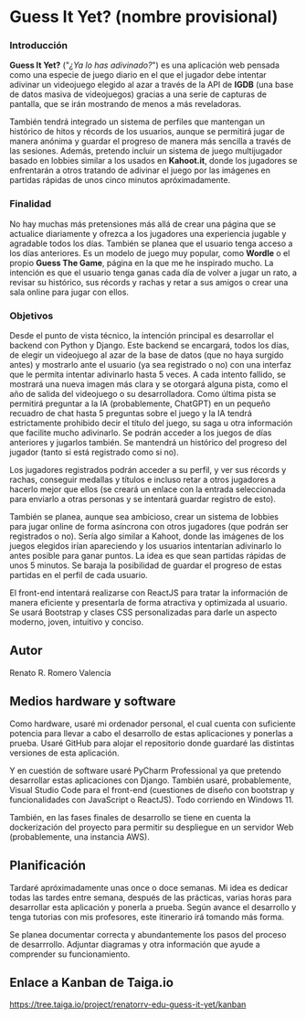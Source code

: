 # Guess It Yet? (nombre provisional)

### Introducción

**Guess It Yet?** ("*¿Ya lo has adivinado?*") es una aplicación web pensada como una especie de juego diario en el que el jugador debe intentar adivinar un videojuego elegido al azar a través de la API de **IGDB** (una base de datos masiva de videojuegos) gracias a una serie de capturas de pantalla, que se irán mostrando de menos a más reveladoras. 

También tendrá integrado un sistema de perfiles que mantengan un histórico de hitos y récords de los usuarios, aunque se permitirá jugar de manera anónima y guardar el progreso de manera más sencilla a través de las sesiones. Además, pretendo incluir un sistema de juego multijugador basado en lobbies similar a los usados en **Kahoot.it**, donde los jugadores se enfrentarán a otros tratando de adivinar el juego por las imágenes en partidas rápidas de unos cinco minutos apróximadamente.

### Finalidad

No hay muchas más pretensiones más allá de crear una página que se actualice diariamente y ofrezca a los jugadores una experiencia jugable y agradable todos los días. También se planea que el usuario tenga acceso a los días anteriores. Es un modelo de juego muy popular, como **Wordle** o el propio **Guess The Game**, página en la que me he inspirado mucho. La intención es que el usuario tenga ganas cada día de volver a jugar un rato, a revisar su histórico, sus récords y rachas y retar a sus amigos o crear una sala online para jugar con ellos.

### Objetivos

Desde el punto de vista técnico, la intención principal es desarrollar el backend con Python y Django. Este backend se encargará, todos los días, de elegir un videojuego al azar de la base de datos (que no haya surgido antes) y mostrarlo ante el usuario (ya sea registrado o no) con una interfaz que le permita intentar adivinarlo hasta 5 veces. A cada intento fallido, se mostrará una nueva imagen más clara y se otorgará alguna pista, como el año de salida del videojuego o su desarrolladora. Como última pista se permitirá preguntar a la IA (probablemente, ChatGPT) en un pequeño recuadro de chat hasta 5 preguntas sobre el juego y la IA tendrá estrictamente prohibido decir el título del juego, su saga u otra información que facilite mucho adivinarlo. Se podrán acceder a los juegos de días anteriores y jugarlos también. Se mantendrá un histórico del progreso del jugador (tanto si está registrado como si no).

Los jugadores registrados podrán acceder a su perfil, y ver sus récords y rachas, conseguir medallas y títulos e incluso retar a otros jugadores a hacerlo mejor que ellos (se creará un enlace con la entrada seleccionada para enviarlo a otras personas y se intentará guardar registro de esto).

También se planea, aunque sea ambicioso, crear un sistema de lobbies para jugar online de forma asíncrona con otros jugadores (que podrán ser registrados o no). Sería algo similar a Kahoot, donde las imágenes de los juegos elegidos irían apareciendo y los usuarios intentarían adivinarlo lo antes posible para ganar puntos. La idea es que sean partidas rápidas de unos 5 minutos. Se baraja la posibilidad de guardar el progreso de estas partidas en el perfil de cada usuario.

El front-end intentará realizarse con ReactJS para tratar la información de manera eficiente y presentarla de forma atractiva y optimizada al usuario. Se usará Bootstrap y clases CSS personalizadas para darle un aspecto moderno, joven, intuitivo y conciso.

## Autor

Renato R. Romero Valencia

## Medios hardware y software

Como hardware, usaré mi ordenador personal, el cual cuenta con suficiente potencia para llevar a cabo el desarrollo de estas aplicaciones y ponerlas a prueba. Usaré GitHub para alojar el repositorio donde guardaré las distintas versiones de esta aplicación.

Y en cuestión de software usaré PyCharm Professional ya que pretendo desarrollar estas aplicaciones con Django. También usaré, probablemente, Visual Studio Code para el front-end (cuestiones de diseño con bootstrap y funcionalidades con JavaScript o ReactJS). Todo corriendo en Windows 11.

También, en las fases finales de desarrollo se tiene en cuenta la dockerización del proyecto para permitir su despliegue en un servidor Web (probablemente, una instancia AWS).

## Planificación

Tardaré apróximadamente unas once o doce semanas. Mi idea es dedicar todas las tardes entre semana, después de las prácticas, varias horas para desarrollar esta aplicación y ponerla a prueba. Según avance el desarrollo y tenga tutorias con mis profesores, este itinerario irá tomando más forma.

Se planea documentar correcta y abundantemente los pasos del proceso de desarrrollo. Adjuntar diagramas y otra información que ayude a comprender su funcionamiento.

## Enlace a Kanban de Taiga.io

https://tree.taiga.io/project/renatorrv-edu-guess-it-yet/kanban
